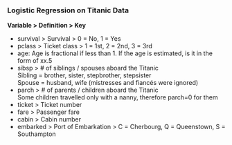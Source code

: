 ### Logistic Regression on Titanic Data


**Variable > Definition > Key**  
- survival > Survival > 0 = No, 1 = Yes  
- pclass > Ticket class > 1 = 1st, 2 = 2nd, 3 = 3rd   
- age: Age is fractional if less than 1. If the age is estimated, is it in the form of xx.5  
- sibsp > # of siblings / spouses aboard the Titanic  
Sibling = brother, sister, stepbrother, stepsister  
Spouse = husband, wife (mistresses and fiancés were ignored)  
- parch > # of parents / children aboard the Titanic  
Some children travelled only with a nanny, therefore parch=0 for them  
- ticket > Ticket number  
- fare > Passenger fare  
- cabin > Cabin number  
- embarked > Port of Embarkation > C = Cherbourg, Q = Queenstown, S = Southampton  
